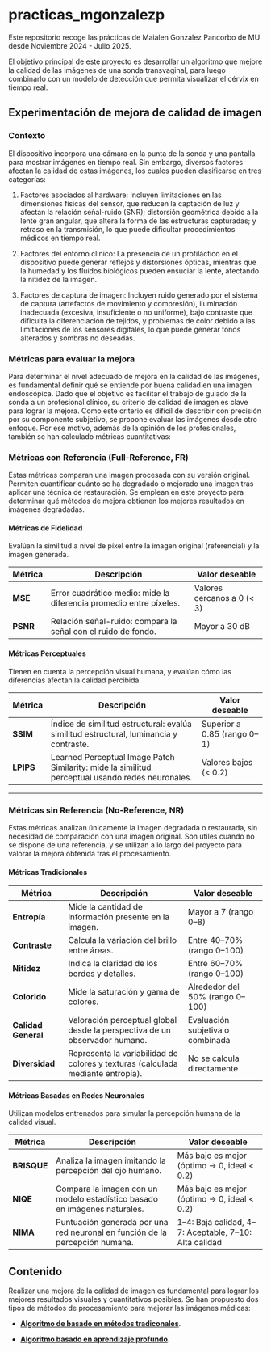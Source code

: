 # practicas_mgonzalezp

Este repositorio recoge las prácticas de Maialen Gonzalez Pancorbo de MU desde Noviembre 2024 - Julio 2025.

El objetivo principal de este proyecto es desarrollar un algoritmo que mejore la calidad de las imágenes de una sonda transvaginal, para luego combinarlo con un modelo de detección que permita visualizar el cérvix en tiempo real. 

## Experimentación de mejora de calidad de imagen

### Contexto
El dispositivo incorpora una cámara en la punta de la sonda y una pantalla para mostrar imágenes en tiempo real. Sin embargo, diversos factores afectan la calidad de estas imágenes, los cuales pueden clasificarse en tres categorías:

1. Factores asociados al hardware: Incluyen limitaciones en las dimensiones físicas del sensor, que reducen la captación de luz y afectan la relación señal-ruido (SNR); distorsión geométrica debido a la lente gran angular, que altera la forma de las estructuras capturadas; y retraso en la transmisión, lo que puede dificultar procedimientos médicos en tiempo real.

2. Factores del entorno clínico: La presencia de un profiláctico en el dispositivo puede generar reflejos y distorsiones ópticas, mientras que la humedad y los fluidos biológicos pueden ensuciar la lente, afectando la nitidez de la imagen.

3. Factores de captura de imagen: Incluyen ruido generado por el sistema de captura (artefactos de movimiento y compresión), iluminación inadecuada (excesiva, insuficiente o no uniforme), bajo contraste que dificulta la diferenciación de tejidos, y problemas de color debido a las limitaciones de los sensores digitales, lo que puede generar tonos alterados y sombras no deseadas.

### Métricas para evaluar la mejora
Para determinar el nivel adecuado de mejora en la calidad de las imágenes, es fundamental definir qué se entiende por buena calidad en una imagen endoscópica. Dado que el objetivo es facilitar el trabajo de guiado de la sonda a un profesional clínico, su criterio de calidad de imagen es clave para lograr la mejora. Como este criterio es difícil de describir con precisión por su componente subjetivo, se propone evaluar las imágenes desde otro enfoque. Por ese motivo, además de la opinión de los profesionales, también se han calculado métricas cuantitativas: 

### Métricas con Referencia (Full-Reference, FR)

Estas métricas comparan una imagen procesada con su versión original. Permiten cuantificar cuánto se ha degradado o mejorado una imagen tras aplicar una técnica de restauración. Se emplean en este proyecto para determinar qué métodos de mejora obtienen los mejores resultados en imágenes degradadas.

#### Métricas de Fidelidad

Evalúan la similitud a nivel de píxel entre la imagen original (referencial) y la imagen generada.

| Métrica | Descripción | Valor deseable |
|--------|-------------|----------------|
| **MSE** | Error cuadrático medio: mide la diferencia promedio entre píxeles. | Valores cercanos a 0 (< 3) |
| **PSNR** | Relación señal-ruido: compara la señal con el ruido de fondo. | Mayor a 30 dB |

#### Métricas Perceptuales

Tienen en cuenta la percepción visual humana, y evalúan cómo las diferencias afectan la calidad percibida.

| Métrica | Descripción | Valor deseable |
|--------|-------------|----------------|
| **SSIM** | Índice de similitud estructural: evalúa similitud estructural, luminancia y contraste. | Superior a 0.85 (rango 0–1) |
| **LPIPS** | Learned Perceptual Image Patch Similarity: mide la similitud perceptual usando redes neuronales. | Valores bajos (< 0.2) |

---

### Métricas sin Referencia (No-Reference, NR)

Estas métricas analizan únicamente la imagen degradada o restaurada, sin necesidad de comparación con una imagen original. Son útiles cuando no se dispone de una referencia, y se utilizan a lo largo del proyecto para valorar la mejora obtenida tras el procesamiento.

#### Métricas Tradicionales

| Métrica | Descripción | Valor deseable |
|--------|-------------|----------------|
| **Entropía** | Mide la cantidad de información presente en la imagen. | Mayor a 7 (rango 0–8) |
| **Contraste** | Calcula la variación del brillo entre áreas. | Entre 40–70% (rango 0–100) |
| **Nitidez** | Indica la claridad de los bordes y detalles. | Entre 60–70% (rango 0–100) |
| **Colorido** | Mide la saturación y gama de colores. | Alrededor del 50% (rango 0–100) |
| **Calidad General** | Valoración perceptual global desde la perspectiva de un observador humano. | Evaluación subjetiva o combinada |
| **Diversidad** | Representa la variabilidad de colores y texturas (calculada mediante entropía). | No se calcula directamente |

#### Métricas Basadas en Redes Neuronales

Utilizan modelos entrenados para simular la percepción humana de la calidad visual.

| Métrica | Descripción | Valor deseable |
|--------|-------------|----------------|
| **BRISQUE** | Analiza la imagen imitando la percepción del ojo humano. | Más bajo es mejor (óptimo → 0, ideal < 0.2) |
| **NIQE** | Compara la imagen con un modelo estadístico basado en imágenes naturales. | Más bajo es mejor (óptimo → 0, ideal < 0.2) |
| **NIMA** | Puntuación generada por una red neuronal en función de la percepción humana. | 1–4: Baja calidad, 4–7: Aceptable, 7–10: Alta calidad |

## Contenido

Realizar una mejora de la calidad de imagen es fundamental para lograr los mejores resultados visuales y cuantitativos posibles. Se han propuesto dos tipos de métodos de procesamiento para mejorar las imágenes médicas:   

- **[Algoritmo de basado en métodos tradiconales](https://gitlab.com/vicomtech/v6/projects/VISUALIZE_INNITIUS/practicas_mgonzalezp/-/tree/develop/TFG_mgonzalezp/Algoritmo%20basado%20en%20m%C3%A9todos%20tradicionales)**.

- **[Algoritmo basado en aprendizaje profundo](https://gitlab.com/vicomtech/v6/projects/VISUALIZE_INNITIUS/practicas_mgonzalezp/-/tree/develop/Algoritmo%20basado%20en%20aprendizaje%20profundo)**.


